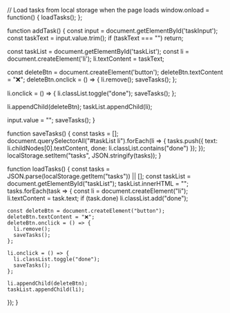 // Load tasks from local storage when the page loads
window.onload = function() {
  loadTasks();
};

function addTask() {
  const input = document.getElementById('taskInput');
  const taskText = input.value.trim();
  if (taskText === "") return;

  const taskList = document.getElementById('taskList');
  const li = document.createElement('li');
  li.textContent = taskText;

  const deleteBtn = document.createElement('button');
  deleteBtn.textContent = "❌";
  deleteBtn.onclick = () => {
    li.remove();
    saveTasks();
  };

  li.onclick = () => {
    li.classList.toggle("done");
    saveTasks();
  };

  li.appendChild(deleteBtn);
  taskList.appendChild(li);

  input.value = "";
  saveTasks();
}

function saveTasks() {
  const tasks = [];
  document.querySelectorAll("#taskList li").forEach(li => {
    tasks.push({ text: li.childNodes[0].textContent, done: li.classList.contains("done") });
  });
  localStorage.setItem("tasks", JSON.stringify(tasks));
}

function loadTasks() {
  const tasks = JSON.parse(localStorage.getItem("tasks")) || [];
  const taskList = document.getElementById("taskList");
  taskList.innerHTML = "";
  tasks.forEach(task => {
    const li = document.createElement("li");
    li.textContent = task.text;
    if (task.done) li.classList.add("done");

    const deleteBtn = document.createElement("button");
    deleteBtn.textContent = "❌";
    deleteBtn.onclick = () => {
      li.remove();
      saveTasks();
    };

    li.onclick = () => {
      li.classList.toggle("done");
      saveTasks();
    };

    li.appendChild(deleteBtn);
    taskList.appendChild(li);
  });
}
